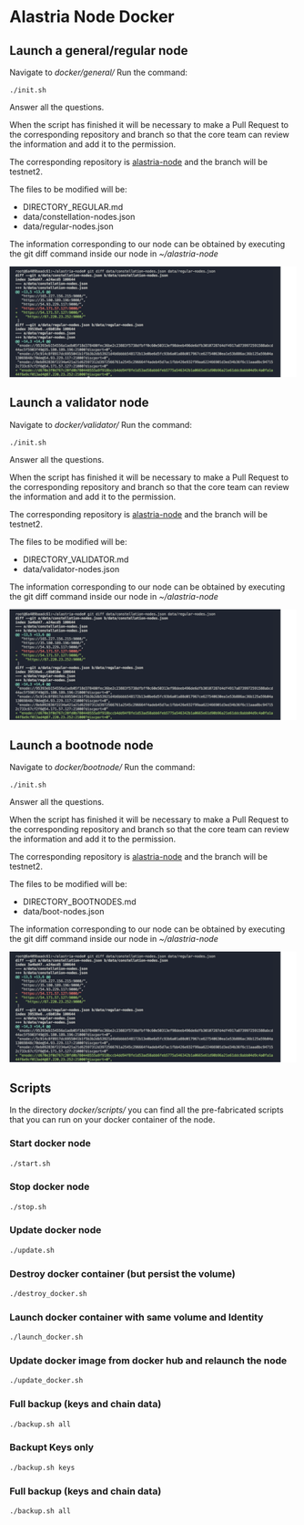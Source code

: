 # Alastria Node Docker

## Launch a general/regular node
Navigate to *docker/general/*
Run the command:
```
./init.sh
```
Answer all the questions.

When the script has finished it will be necessary to make a Pull Request to the corresponding repository and branch so that the core team can review the information and add it to the permission.

The corresponding repository is [alastria-node](https://github.com/alastria/alastria-node/tree/testnet2) and the branch will be testnet2.

The files to be modified will be:
* DIRECTORY_REGULAR.md
* data/constellation-nodes.json
* data/regular-nodes.json

The information corresponding to our node can be obtained by executing the git diff command inside our node in *~/alastria-node*

![File Changes](../images/diffs_regular.png)

## Launch a validator node
Navigate to *docker/validator/*
Run the command:
```
./init.sh
```
Answer all the questions.

When the script has finished it will be necessary to make a Pull Request to the corresponding repository and branch so that the core team can review the information and add it to the permission.

The corresponding repository is [alastria-node](https://github.com/alastria/alastria-node/tree/testnet2) and the branch will be testnet2.

The files to be modified will be:
* DIRECTORY_VALIDATOR.md
* data/validator-nodes.json

The information corresponding to our node can be obtained by executing the git diff command inside our node in *~/alastria-node*

![File Changes](../images/diffs_regular.png)
## Launch a bootnode node
Navigate to *docker/bootnode/*
Run the command:
```
./init.sh
```
Answer all the questions.

When the script has finished it will be necessary to make a Pull Request to the corresponding repository and branch so that the core team can review the information and add it to the permission.

The corresponding repository is [alastria-node](https://github.com/alastria/alastria-node/tree/testnet2) and the branch will be testnet2.

The files to be modified will be:
* DIRECTORY_BOOTNODES.md
* data/boot-nodes.json

The information corresponding to our node can be obtained by executing the git diff command inside our node in *~/alastria-node*

![File Changes](../images/diffs_regular.png)


## Scripts
In the directory *docker/scripts/* you can find all the pre-fabricated scripts that you can run on your docker container of the node.
### Start docker node
```bash
./start.sh
```
### Stop docker node
```bash
./stop.sh
```
### Update docker node
```bash
./update.sh
```
### Destroy docker container (but persist the volume)
```bash
./destroy_docker.sh
```
### Launch docker container with same volume and Identity
```bash
./launch_docker.sh
```
### Update docker image from docker hub and relaunch the node
```bash
./update_docker.sh
```
### Full backup (keys and chain data)
```bash
./backup.sh all
```
### Backupt Keys only
```bash
./backup.sh keys
```

### Full backup (keys and chain data)
```bash
./backup.sh all
```

